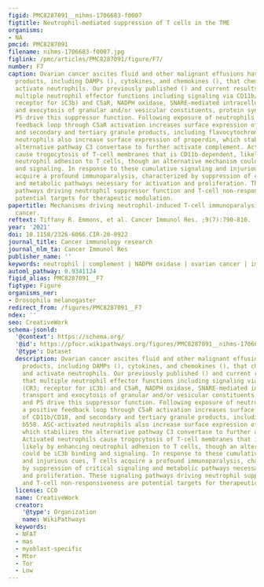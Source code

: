```yaml
---
figid: PMC8287091__nihms-1706683-f0007
figtitle: Neutrophil-mediated suppression of T cells in the TME
organisms:
- NA
pmcid: PMC8287091
filename: nihms-1706683-f0007.jpg
figlink: /pmc/articles/PMC8287091/figure/F7/
number: F7
caption: Ovarian cancer ascites fluid and other malignant effusions have multiple
  products, including DAMPs (), cytokines, and chemokines (), that chemoattract and
  activate neutrophils. Our previously published () and current results show that
  multiple neutrophil effector functions including signaling via CD11b/CD18 (CR3;
  receptor for iC3b) and C5aR, NADPH oxidase, SNARE-mediated intracellular transport
  and exocytosis of granular and/or vesicular constituents, protein synthesis, and
  PS drive this suppressor function. Following exposure of neutrophils to ASC, a positive
  feedback loop through C5aR activation increases surface expression of CD11b/CD18,
  and secondary and tertiary granule products, including flavocytochrome b558. ASC-activated
  neutrophils also increase surface expression of properdin, which stabilizes the
  alternative pathway C3 convertase to further activate complement. Activated neutrophils
  cause trogocytosis of T-cell membranes that is CD11b-dependent, likely by enhancing
  neutrophil adhesion to T cells, though an alternative mechanism could be iC3b binding
  and signaling. In response to these cumulative signaling and injurious cues, T cells
  acquire a profound immunoparalysis, characterized by suppression of critical signaling
  and metabolic pathways necessary for activation and proliferation. These signaling
  pathways driving neutrophil suppressor function and T-cell non-responsiveness are
  potential targets for therapeutic modulation.
papertitle: Mechanisms driving neutrophil-induced T-cell immunoparalysis in ovarian
  cancer.
reftext: Tiffany R. Emmons, et al. Cancer Immunol Res. ;9(7):790-810.
year: '2021'
doi: 10.1158/2326-6066.CIR-20-0922
journal_title: Cancer immunology research
journal_nlm_ta: Cancer Immunol Res
publisher_name: ''
keywords: neutrophil | complement | NADPH oxidase | ovarian cancer | immunosuppression
automl_pathway: 0.9341124
figid_alias: PMC8287091__F7
figtype: Figure
organisms_ner:
- Drosophila melanogaster
redirect_from: /figures/PMC8287091__F7
ndex: ''
seo: CreativeWork
schema-jsonld:
  '@context': https://schema.org/
  '@id': https://pfocr.wikipathways.org/figures/PMC8287091__nihms-1706683-f0007.html
  '@type': Dataset
  description: Ovarian cancer ascites fluid and other malignant effusions have multiple
    products, including DAMPs (), cytokines, and chemokines (), that chemoattract
    and activate neutrophils. Our previously published () and current results show
    that multiple neutrophil effector functions including signaling via CD11b/CD18
    (CR3; receptor for iC3b) and C5aR, NADPH oxidase, SNARE-mediated intracellular
    transport and exocytosis of granular and/or vesicular constituents, protein synthesis,
    and PS drive this suppressor function. Following exposure of neutrophils to ASC,
    a positive feedback loop through C5aR activation increases surface expression
    of CD11b/CD18, and secondary and tertiary granule products, including flavocytochrome
    b558. ASC-activated neutrophils also increase surface expression of properdin,
    which stabilizes the alternative pathway C3 convertase to further activate complement.
    Activated neutrophils cause trogocytosis of T-cell membranes that is CD11b-dependent,
    likely by enhancing neutrophil adhesion to T cells, though an alternative mechanism
    could be iC3b binding and signaling. In response to these cumulative signaling
    and injurious cues, T cells acquire a profound immunoparalysis, characterized
    by suppression of critical signaling and metabolic pathways necessary for activation
    and proliferation. These signaling pathways driving neutrophil suppressor function
    and T-cell non-responsiveness are potential targets for therapeutic modulation.
  license: CC0
  name: CreativeWork
  creator:
    '@type': Organization
    name: WikiPathways
  keywords:
  - NFAT
  - mas
  - myoblast-specific
  - Mtor
  - Tor
  - Low
---
```

